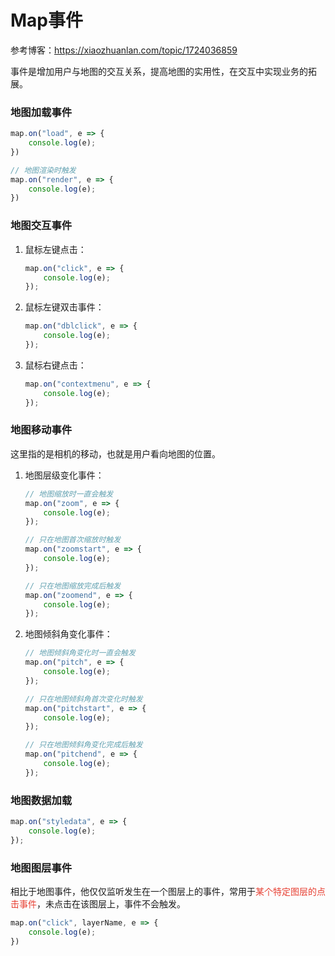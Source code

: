 # Map事件

参考博客：https://xiaozhuanlan.com/topic/1724036859



事件是增加用户与地图的交互关系，提高地图的实用性，在交互中实现业务的拓展。

### 地图加载事件

```js
map.on("load", e => {
    console.log(e);
})

// 地图渲染时触发
map.on("render", e => {
    console.log(e);
})
```



### 地图交互事件

1. 鼠标左键点击：

   ```js
   map.on("click", e => {
       console.log(e);
   });
   ```

2. 鼠标左键双击事件：

   ```js
   map.on("dblclick", e => {
       console.log(e);
   });
   ```

3. 鼠标右键点击：

   ```js
   map.on("contextmenu", e => {
       console.log(e);
   });
   ```

   

### 地图移动事件

这里指的是相机的移动，也就是用户看向地图的位置。

1. 地图层级变化事件：

   ```js
   // 地图缩放时一直会触发
   map.on("zoom", e => {
       console.log(e);
   });
   
   // 只在地图首次缩放时触发
   map.on("zoomstart", e => {
       console.log(e);
   });
   
   // 只在地图缩放完成后触发
   map.on("zoomend", e => {
       console.log(e);
   });
   ```

2. 地图倾斜角变化事件：

   ```js
   // 地图倾斜角变化时一直会触发
   map.on("pitch", e => {
       console.log(e);
   });
   
   // 只在地图倾斜角首次变化时触发
   map.on("pitchstart", e => {
       console.log(e);
   });
   
   // 只在地图倾斜角变化完成后触发
   map.on("pitchend", e => {
       console.log(e);
   });
   ```

   

### 地图数据加载

```js
map.on("styledata", e => {
    console.log(e);
});
```



### 地图图层事件

相比于地图事件，他仅仅监听发生在一个图层上的事件，常用于<span style="color:#e73f32;">某个特定图层的点击事件</span>，未点击在该图层上，事件不会触发。

```js
map.on("click", layerName, e => {
    console.log(e);
})
```